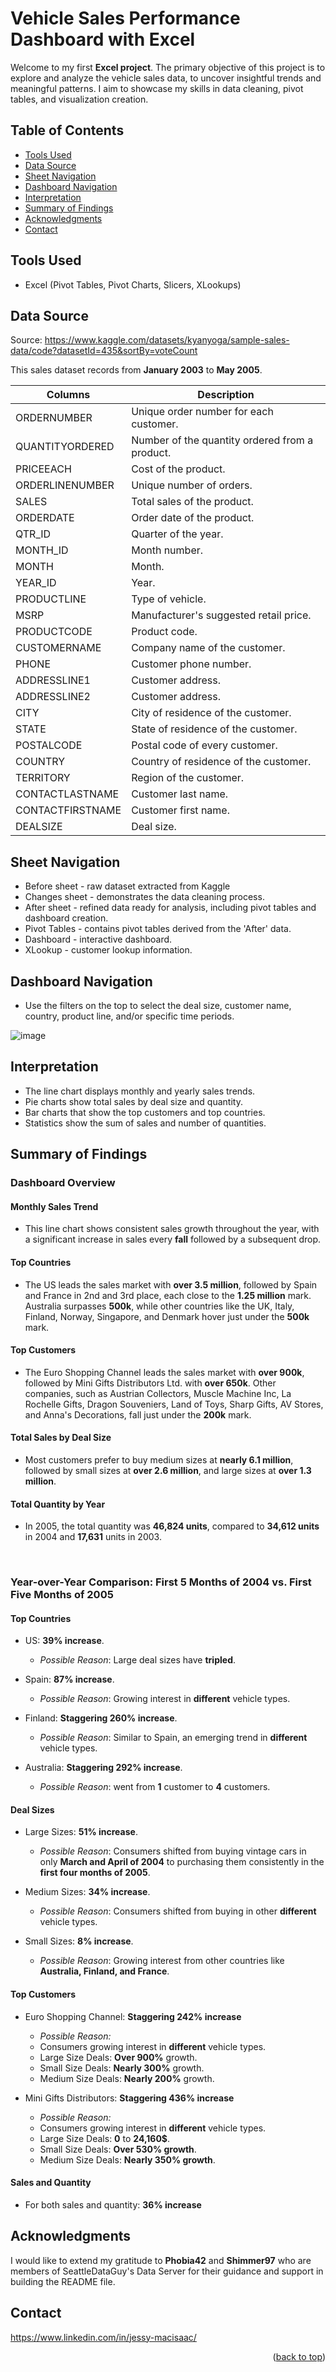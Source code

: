 <a name="readme-top"></a>
# Vehicle Sales Performance Dashboard with Excel
Welcome to my first **Excel project**. The primary objective of this project is to explore and analyze the vehicle sales data, to uncover insightful trends and meaningful patterns.
I aim to showcase my skills in data cleaning, pivot tables, and visualization creation.

## Table of Contents
- [Tools Used](#Tools-Used)
- [Data Source](#Data-Source)
- [Sheet Navigation](#Sheet-Navigation)
- [Dashboard Navigation](#Dashboard-Navigation)
- [Interpretation](#Interpretation)
- [Summary of Findings](#Summary-of-Findings)
- [Acknowledgments](#Acknowledgments)
- [Contact](#Contact)

## Tools Used
- Excel (Pivot Tables, Pivot Charts, Slicers, XLookups)

## Data Source
Source: https://www.kaggle.com/datasets/kyanyoga/sample-sales-data/code?datasetId=435&sortBy=voteCount

This sales dataset records from **January 2003** to **May 2005**.

| Columns | Description |
| --- | --- |
| ORDERNUMBER	| Unique order number for each customer. |
| QUANTITYORDERED	|  Number of the quantity ordered from a product. | 
| PRICEEACH	| Cost of the product. |
| ORDERLINENUMBER	| Unique number of orders. |
| SALES	| Total sales of the product. | 
| ORDERDATE	|  Order date of the product. | 
| QTR_ID	| Quarter of the year. |
| MONTH_ID	| Month number. |
| MONTH	| Month. |
| YEAR_ID	| Year. |
| PRODUCTLINE	| Type of vehicle. |
| MSRP	| Manufacturer's suggested retail price. |
| PRODUCTCODE	| Product code. |
| CUSTOMERNAME	|  Company name of the customer. | 
| PHONE	| Customer phone number. |
| ADDRESSLINE1	| Customer address. |
| ADDRESSLINE2	| Customer address. |
| CITY	|  City of residence of the customer. | 
| STATE	| State of residence of the customer. | 
| POSTALCODE	| Postal code of every customer. | 
| COUNTRY	|  Country of residence of the customer. | 
| TERRITORY	| Region of the customer. |
| CONTACTLASTNAME	|  Customer last name. | 
| CONTACTFIRSTNAME	|  Customer first name. | 
| DEALSIZE | Deal size. |

## Sheet Navigation
- Before sheet - raw dataset extracted from Kaggle
- Changes sheet - demonstrates the data cleaning process.
- After sheet - refined data ready for analysis, including pivot tables and dashboard creation.
- Pivot Tables - contains pivot tables derived from the 'After' data.
- Dashboard - interactive dashboard.
- XLookup - customer lookup information.

## Dashboard Navigation
- Use the filters on the top to select the deal size, customer name, country, product line, and/or specific time periods.

![image](https://github.com/Jessymac96/Data-analyst-projects-by-Jessy-MacIsaac/assets/139941688/e3ea8b4d-0f20-4327-864a-870259007f94)


## Interpretation
- The line chart displays monthly and yearly sales trends.
- Pie charts show total sales by deal size and quantity.
- Bar charts that show the top customers and top countries.
- Statistics show the sum of sales and number of quantities.

## Summary of Findings
### Dashboard Overview
#### Monthly Sales Trend
- This line chart shows consistent sales growth throughout the year, with a significant increase in sales every **fall** followed by a subsequent drop.

#### Top Countries
- The US leads the sales market with **over 3.5 million**, followed by Spain and France in 2nd and 3rd place, each close to the **1.25 million** mark. Australia surpasses **500k**, while other countries like the UK, Italy, Finland, Norway, Singapore, and Denmark hover just under the **500k** mark.

#### Top Customers
- The Euro Shopping Channel leads the sales market with **over 900k**, followed by Mini Gifts Distributors Ltd. with **over 650k**. Other companies, such as Austrian Collectors, Muscle Machine Inc, La Rochelle Gifts, Dragon Souveniers, Land of Toys, Sharp Gifts, AV Stores, and Anna's Decorations, fall just under the **200k** mark.

#### Total Sales by Deal Size
- Most customers prefer to buy medium sizes at **nearly 6.1 million**, followed by small sizes at **over 2.6 million**, and large sizes at **over 1.3 million**. 

#### Total Quantity by Year
- In 2005, the total quantity was **46,824 units**, compared to **34,612 units** in 2004 and **17,631** units in 2003.
<br>


### Year-over-Year Comparison: First 5 Months of 2004 vs. First Five Months of 2005

#### Top Countries
  - US: **39% increase**.
    - *Possible Reason*: Large deal sizes have **tripled**.
  
  - Spain: **87% increase**.
    - *Possible Reason*: Growing interest in **different** vehicle types.

  - Finland: **Staggering 260% increase**.
    - *Possible Reason*: Similar to Spain, an emerging trend in **different** vehicle types.
  
  - Australia: **Staggering 292% increase**.
    - *Possible Reason*: went from **1** customer to **4** customers.

#### Deal Sizes
- Large Sizes: **51% increase**.
    - *Possible Reason*: Consumers shifted from buying vintage cars in only **March and April of 2004** to purchasing them consistently in the **first four months of 2005**.

- Medium Sizes: **34% increase**.
    - *Possible Reason*: Consumers shifted from buying in other **different** vehicle types.

- Small Sizes: **8% increase**.
    - *Possible Reason*: Growing interest from other countries like **Australia, Finland, and France**.

#### Top Customers
- Euro Shopping Channel: **Staggering 242% increase**
    - *Possible Reason:* 
    - Consumers growing interest in **different** vehicle types.
    - Large Size Deals: **Over 900%** growth.
    - Small Size Deals: **Nearly 300%** growth.
    - Medium Size Deals: **Nearly 200%** growth.

- Mini Gifts Distributors: **Staggering 436% increase**
    - *Possible Reason:* 
    - Consumers growing interest in **different** vehicle types.
    - Large Size Deals: **0** to **24,160$**.
    - Small Size Deals: **Over 530% growth**.
    - Medium Size Deals:  **Nearly 350% growth**.

#### Sales and Quantity
- For both sales and quantity: **36% increase**

## Acknowledgments
I would like to extend my gratitude to **Phobia42** and **Shimmer97** who are members of SeattleDataGuy's Data Server for their guidance and support in building the README file.

## Contact
https://www.linkedin.com/in/jessy-macisaac/

<p align="right">(<a href="#readme-top">back to top</a>)</p>
